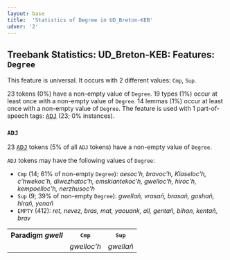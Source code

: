 ```yaml
---
layout: base
title:  'Statistics of Degree in UD_Breton-KEB'
udver: '2'
---
```


## Treebank Statistics: UD_Breton-KEB: Features: `Degree`

This feature is universal.
It occurs with 2 different values: `Cmp`, `Sup`.

23 tokens (0%) have a non-empty value of `Degree`.
19 types (1%) occur at least once with a non-empty value of `Degree`.
14 lemmas (1%) occur at least once with a non-empty value of `Degree`.
The feature is used with 1 part-of-speech tags: <tt><a href="br_keb-pos-ADJ.html">ADJ</a></tt> (23; 0% instances).

### `ADJ`

23 <tt><a href="br_keb-pos-ADJ.html">ADJ</a></tt> tokens (5% of all `ADJ` tokens) have a non-empty value of `Degree`.

`ADJ` tokens may have the following values of `Degree`:

* `Cmp` (14; 61% of non-empty `Degree`): <em>aesoc'h, bravoc'h, Klaseloc'h, c'hwekoc'h, diwezhatoc'h, emskiantekoc’h, gwelloc'h, hiroc'h, kempoelloc'h, nerzhusoc'h</em>
* `Sup` (9; 39% of non-empty `Degree`): <em>gwellañ, vrasañ, brasañ, goshañ, hirañ, yenañ</em>
* `EMPTY` (412): <em>ret, nevez, bras, mat, yaouank, all, gentañ, bihan, kentañ, brav</em>

<table>
  <tr><th>Paradigm <i>gwell</i></th><th><tt>Cmp</tt></th><th><tt>Sup</tt></th></tr>
  <tr><td><tt></tt></td><td><em>gwelloc'h</em></td><td><em>gwellañ</em></td></tr>
</table>

